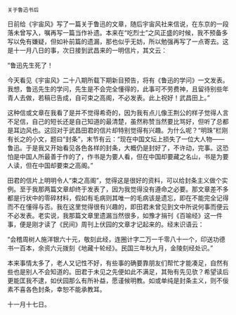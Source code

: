     关于鲁迅书后 

   日前给《宇宙风》写了一篇关于鲁迅的文章，随后宇宙风社来信说，在东京的一段落未曾写入，嘱再写一篇当作补遗。本来在“吃烈士”之风正盛的时候，我不预备多写以免有嫌疑，但如补前篇的遗漏，那也似乎无妨，所以勉强再写了一点寄去。这是十一月八日的事，次日接到武昌来的一明信片，其文云：

   “鲁迅先生死了！

   今天看见《宇宙风》二十八期所载下期新目预告，将有《鲁迅的学问》一文发表。我想，鲁迅先生的学问，先生是不会完全懂得的，此事可不劳费神，且留待别些年青人去做，若稿已告成，自可束之高阁，不必发表。此上祝好！武昌田上。”

   这种信或文章在我看了是并不觉得希奇的，因为我有点儿像王荆公的样子觉得人言不足信，自己的短长还是自己知道的最清楚，虽然称赞当然要比骂好，但听了总都是耳边风也。这回对于武昌田君的信片却特别觉得有兴趣。为什么呢？“明珠”栏刚有长之的小文，题曰“封条”，末节有云：“现在中国文坛上损失了一位大人物——鲁迅。于是我又开始看见各色各样的封条，大概仍是封好了，不许动，完事。这恐怕是中国人所最善于作的了，作书是为要人看，但在中国却要藏之名山，书是为要人读，但在中国却要束之高阁。”

   田君的信片上明明令人“束之高阁”，觉得这是很好的资料，可以给封条主义做个实例。至于我那两篇文章却终于发表了，因为我觉得没有遵命之必要。那文章差不多都是行状中的零碎材料，假如有毛病则其唯一的毛病该是遗忘，即在不能完全记得而不在懂得与否。我在这里觉得很有兴趣的，即田君未曾见到文中所说何事而便云不必发表。老实说，我那篇文章里遗漏当然很多，如豫才捐刊《百喻经》这一件事，便是刚才读了《民间》周刊上伏园的文章才记起来的。经末识语云：

   “会稽周树人施洋银六十元，敬刻此经，连圈计字二万一千零八十一个，印送功德书一百本，余资六元拨刻《地藏十轮经》。民国三年秋九月，金陵刻经处识。”

   本来事情太多了，老人又记性不好，有些事的确要靠朋友们帮忙才能凑足，自然有些也是别人不会知道的。田君于未见之先便如此不满足，其殆有先见欤？希望读后更能匡我不逮，如伏园那么有所补益，愿谨候明教。如或单纯是封条主义，则不佞素不喜各色封条，幸恕不能承教耳。

   十一月十七日。


